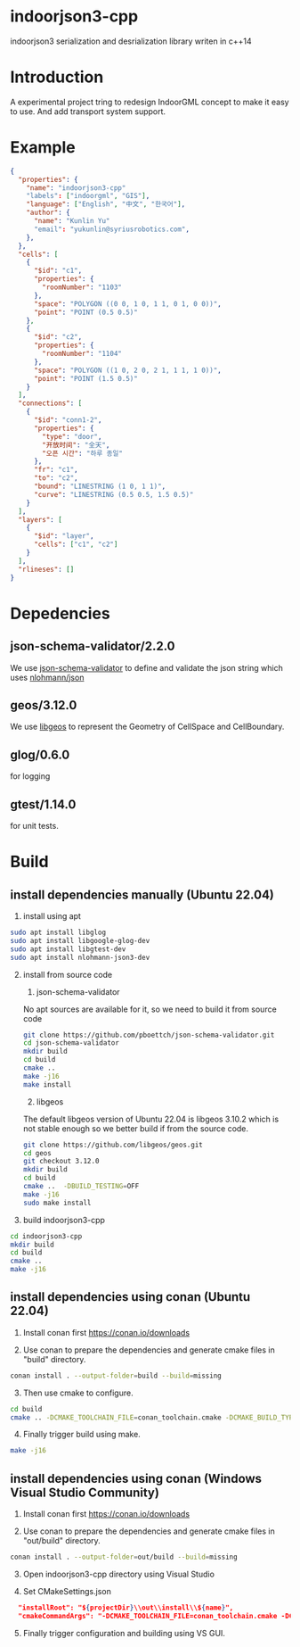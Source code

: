 # indoorjson3-cpp
indoorjson3 serialization and desrialization library writen in c++14

# Introduction
A experimental project tring to redesign IndoorGML concept to make it easy to use. And add transport system support.

# Example
```json
{
  "properties": {
    "name": "indoorjson3-cpp"
    "labels": ["indoorgml", "GIS"],
    "language": ["English", "中文", "한국어"],
    "author": {
      "name": "Kunlin Yu"
      "email": "yukunlin@syriusrobotics.com",
    },
  },
  "cells": [
    {
      "$id": "c1",
      "properties": {
        "roomNumber": "1103"
      },
      "space": "POLYGON ((0 0, 1 0, 1 1, 0 1, 0 0))",
      "point": "POINT (0.5 0.5)"
    },
    {
      "$id": "c2",
      "properties": {
        "roomNumber": "1104"
      },
      "space": "POLYGON ((1 0, 2 0, 2 1, 1 1, 1 0))",
      "point": "POINT (1.5 0.5)"
    }
  ],
  "connections": [
    {
      "$id": "conn1-2",
      "properties": {
        "type": "door",
        "开放时间": "全天",
        "오픈 시간": "하루 종일"
      },
      "fr": "c1",
      "to": "c2",
      "bound": "LINESTRING (1 0, 1 1)",
      "curve": "LINESTRING (0.5 0.5, 1.5 0.5)"
    }
  ],
  "layers": [
    {
      "$id": "layer",
      "cells": ["c1", "c2"]
    }
  ],
  "rlineses": []
}
```

# Depedencies

## json-schema-validator/2.2.0
We use [json-schema-validator](https://github.com/pboettch/json-schema-validator) to define and validate the json string which uses [nlohmann/json](https://github.com/nlohmann/json)

## geos/3.12.0
We use [libgeos](https://github.com/libgeos/geos) to represent the Geometry of CellSpace and CellBoundary.

## glog/0.6.0
for logging

## gtest/1.14.0
for unit tests.

# Build
## install dependencies manually (Ubuntu 22.04)
1. install using apt
```bash
sudo apt install libglog
sudo apt install libgoogle-glog-dev
sudo apt install libgtest-dev
sudo apt install nlohmann-json3-dev
```
2. install from source code
    1. json-schema-validator

    No apt sources are available for it, so we need to build it from source code
    ```bash
    git clone https://github.com/pboettch/json-schema-validator.git
    cd json-schema-validator
    mkdir build
    cd build
    cmake ..
    make -j16
    make install
    ```

    2. libgeos

    The default libgeos version of Ubuntu 22.04 is libgeos 3.10.2 which is not stable enough so we better build if from the source code.
    ```bash
    git clone https://github.com/libgeos/geos.git
    cd geos
    git checkout 3.12.0
    mkdir build
    cd build
    cmake ..  -DBUILD_TESTING=OFF
    make -j16
    sudo make install
    ```

3. build indoorjson3-cpp
```bash
cd indoorjson3-cpp
mkdir build
cd build
cmake ..
make -j16
```


## install dependencies using conan (Ubuntu 22.04)
1. Install conan first https://conan.io/downloads

2. Use conan to prepare the dependencies and generate cmake files in "build" directory.
```bash
conan install . --output-folder=build --build=missing
```
3. Then use cmake to configure.
```bash
cd build
cmake .. -DCMAKE_TOOLCHAIN_FILE=conan_toolchain.cmake -DCMAKE_BUILD_TYPE=Release
```
4. Finally trigger build using make.
```bash
make -j16
```

## install dependencies using conan (Windows Visual Studio Community)
1. Install conan first https://conan.io/downloads

2. Use conan to prepare the dependencies and generate cmake files in "out/build" directory.
```bash
conan install . --output-folder=out/build --build=missing
```

3. Open indoorjson3-cpp directory using Visual Studio

4. Set CMakeSettings.json
```json
  "installRoot": "${projectDir}\\out\\install\\${name}",
  "cmakeCommandArgs": "-DCMAKE_TOOLCHAIN_FILE=conan_toolchain.cmake -DCMAKE_BUILD_TYPE=Release",
```
5. Finally trigger configuration and building using VS GUI.

